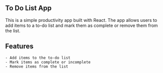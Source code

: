 ## To Do List App

This is a simple productivity app built with React. The app allows users to add items to a to-do list and mark them as complete or remove them from the list.

## Features

    - Add items to the to-do list
    - Mark items as complete or incomplete
    - Remove items from the list
    
